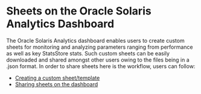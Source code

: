 #  Sheets on the Oracle Solaris Analytics Dashboard

The Oracle Solaris Analytics dashboard enables users to create custom sheets for monitoring and analyzing parameters ranging from performance as well as key StatsStore stats. Such custom sheets can be easily downloaded and shared amongst other users owing to the files being in a .json format. In order to share sheets here is the workflow, users can follow:

- [Creating a custom sheet/template](https://alm.oraclecorp.com/sandbox/#projects/oraclesolaris-contrib/scm/solarisdiscover.git/tree/StatsStore/Creating%20sheets?revision=master)
- [Sharing sheets on the dashboard](https://alm.oraclecorp.com/sandbox/#projects/oraclesolaris-contrib/scm/solarisdiscover.git/tree/StatsStore/Sharing%20sheets?revision=master)


